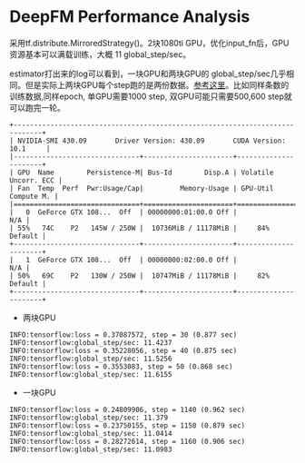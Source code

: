 # DeepFM Performance Analysis

采用tf.distribute.MirroredStrategy()。2块1080ti GPU，优化input_fn后，GPU资源基本可以满载训练，大概 11 global_step/sec。

estimator打出来的log可以看到，一块GPU和两块GPU的 global_step/sec几乎相同。但是实际上两块GPU每个step跑的是两份数据。[参考这里](http://keep.01ue.com/?pi=774414&_a=app&_c=index&_m=p)。比如同样条数的训练数据,同样epoch, 单GPU需要1000 step, 双GPU可能只需要500,600 step就可以跑完一轮。

```angular2
+-----------------------------------------------------------------------------+
| NVIDIA-SMI 430.09       Driver Version: 430.09       CUDA Version: 10.1     |
|-------------------------------+----------------------+----------------------+
| GPU  Name        Persistence-M| Bus-Id        Disp.A | Volatile Uncorr. ECC |
| Fan  Temp  Perf  Pwr:Usage/Cap|         Memory-Usage | GPU-Util  Compute M. |
|===============================+======================+======================|
|   0  GeForce GTX 108...  Off  | 00000000:01:00.0 Off |                  N/A |
| 55%   74C    P2   145W / 250W |  10736MiB / 11178MiB |     84%      Default |
+-------------------------------+----------------------+----------------------+
|   1  GeForce GTX 108...  Off  | 00000000:02:00.0 Off |                  N/A |
| 50%   69C    P2   130W / 250W |  10747MiB / 11178MiB |     82%      Default |
+-------------------------------+----------------------+----------------------+
```


- 两块GPU
```angular2
INFO:tensorflow:loss = 0.37087572, step = 30 (0.877 sec)
INFO:tensorflow:global_step/sec: 11.4237
INFO:tensorflow:loss = 0.35228056, step = 40 (0.875 sec)
INFO:tensorflow:global_step/sec: 11.5256
INFO:tensorflow:loss = 0.3553083, step = 50 (0.868 sec)
INFO:tensorflow:global_step/sec: 11.6155
```

- 一块GPU
```angular2
INFO:tensorflow:loss = 0.24809906, step = 1140 (0.962 sec)
INFO:tensorflow:global_step/sec: 11.379
INFO:tensorflow:loss = 0.23750155, step = 1150 (0.879 sec)
INFO:tensorflow:global_step/sec: 11.0414
INFO:tensorflow:loss = 0.28272614, step = 1160 (0.906 sec)
INFO:tensorflow:global_step/sec: 11.0983

```

